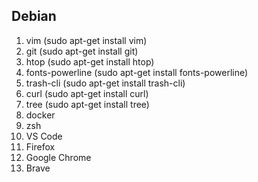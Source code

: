 ## Debian
1. vim (sudo apt-get install vim)
2. git (sudo apt-get install git)
3. htop (sudo apt-get install htop)
4. fonts-powerline (sudo apt-get install fonts-powerline)
5. trash-cli (sudo apt-get install trash-cli)
6. curl (sudo apt-get install curl)
7. tree (sudo apt-get install tree)
8. docker
9. zsh
10. VS Code
11. Firefox
12. Google Chrome
13. Brave

